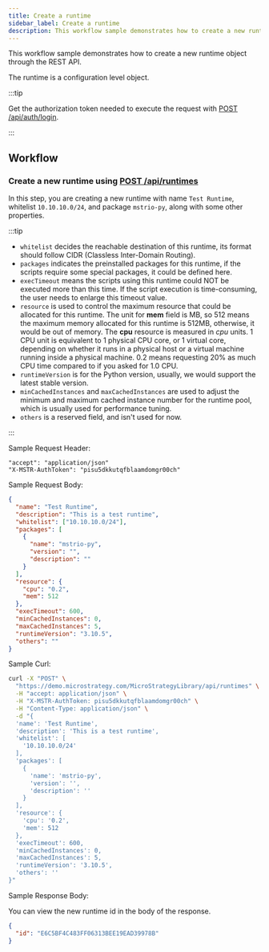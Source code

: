 ```yaml
---
title: Create a runtime
sidebar_label: Create a runtime
description: This workflow sample demonstrates how to create a new runtime object through the REST API.
---
```


<Available since="2021 Update 7" />

This workflow sample demonstrates how to create a new runtime object through the REST API.

The runtime is a configuration level object.

:::tip

Get the authorization token needed to execute the request with [POST /api/auth/login](https://demo.microstrategy.com/MicroStrategyLibrary/api-docs/index.html#/Authentication/postLogin).

:::

## Workflow

### Create a new runtime using [POST /api/runtimes](https://demo.microstrategy.com/MicroStrategyLibrary/api-docs/index.html#/Runtimes/createScriptRuntime)

In this step, you are creating a new runtime with name `Test Runtime`, whitelist `10.10.10.0/24`, and package `mstrio-py`, along with some other properties.

:::tip

- `whitelist` decides the reachable destination of this runtime, its format should follow CIDR (Classless Inter-Domain Routing).
- `packages` indicates the preinstalled packages for this runtime, if the scripts require some special packages, it could be defined here.
- `execTimeout` means the scripts using this runtime could NOT be executed more than this time. If the script execution is time-consuming, the user needs to enlarge this timeout value.
- `resource` is used to control the maximum resource that could be allocated for this runtime. The unit for **mem** field is MB, so 512 means the maximum memory allocated for this runtime is 512MB, otherwise, it would be out of memory. The **cpu** resource is measured in _cpu_ units. 1 CPU unit is equivalent to 1 physical CPU core, or 1 virtual core, depending on whether it runs in a physical host or a virtual machine running inside a physical machine. 0.2 means requesting 20% as much CPU time compared to if you asked for 1.0 CPU.
- `runtimeVersion` is for the Python version, usually, we would support the latest stable version.
- `minCachedInstances` and `maxCachedInstances` are used to adjust the minimum and maximum cached instance number for the runtime pool, which is usually used for performance tuning.
- `others` is a reserved field, and isn't used for now.

:::

Sample Request Header:

```http
"accept": "application/json"
"X-MSTR-AuthToken": "pisu5dkkutqfblaamdomgr00ch"
```

Sample Request Body:

```json
{
  "name": "Test Runtime",
  "description": "This is a test runtime",
  "whitelist": ["10.10.10.0/24"],
  "packages": [
    {
      "name": "mstrio-py",
      "version": "",
      "description": ""
    }
  ],
  "resource": {
    "cpu": "0.2",
    "mem": 512
  },
  "execTimeout": 600,
  "minCachedInstances": 0,
  "maxCachedInstances": 5,
  "runtimeVersion": "3.10.5",
  "others": ""
}
```

Sample Curl:

```bash
curl -X "POST" \
  "https://demo.microstrategy.com/MicroStrategyLibrary/api/runtimes" \
  -H "accept: application/json" \
  -H "X-MSTR-AuthToken: pisu5dkkutqfblaamdomgr00ch" \
  -H "Content-Type: application/json" \
  -d "{
  'name': 'Test Runtime',
  'description': 'This is a test runtime',
  'whitelist': [
    '10.10.10.0/24'
  ],
  'packages': [
    {
      'name': 'mstrio-py',
      'version': '',
      'description': ''
    }
  ],
  'resource': {
    'cpu': '0.2',
    'mem': 512
  },
  'execTimeout': 600,
  'minCachedInstances': 0,
  'maxCachedInstances': 5,
  'runtimeVersion': '3.10.5',
  'others': ''
}"
```

Sample Response Body:

You can view the new runtime id in the body of the response.

```json
{
  "id": "E6C5BF4C483FF06313BEE19EAD39978B"
}
```
